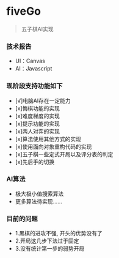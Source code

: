 # fiveGo

> 五子棋AI实现

### 技术报告
- UI：Canvas
- AI：Javascript


### 现阶段支持功能如下

- [√]电脑AI存在一定能力
- [x]悔棋功能的实现
- [x]难度梯度的实现
- [x]提示功能的实现
- [x]两人对弈的实现
- [x]算法使用其他方式的实现
- [x]使用面向对象重构代码的实现
- [x]五子棋一些定式开局以及评分表的判定
- [x]先后手的切换


### AI算法
- 极大极小值搜索算法
- 更多算法待实现……



### 目前的问题
- 1.黑棋的进攻不强, 开头的优势没有了
- 2.开局这几步下法过于固定  
- 3.没有统计第一步的弱势开局
